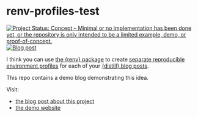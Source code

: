 # renv-profiles-test

<!-- badges: start -->
[![Project Status: Concept – Minimal or no implementation has been done
yet, or the repository is only intended to be a limited example, demo,
or
proof-of-concept.](https://www.repostatus.org/badges/latest/concept.svg)](https://www.repostatus.org/#concept)
[![Blog
post](https://img.shields.io/badge/rostrum.blog-post-008900?labelColor=000000&logo=data%3Aimage%2Fgif%3Bbase64%2CR0lGODlhEAAQAPEAAAAAABWCBAAAAAAAACH5BAlkAAIAIf8LTkVUU0NBUEUyLjADAQAAACwAAAAAEAAQAAAC55QkISIiEoQQQgghRBBCiCAIgiAIgiAIQiAIgSAIgiAIQiAIgRAEQiAQBAQCgUAQEAQEgYAgIAgIBAKBQBAQCAKBQEAgCAgEAoFAIAgEBAKBIBAQCAQCgUAgEAgCgUBAICAgICAgIBAgEBAgEBAgEBAgECAgICAgECAQIBAQIBAgECAgICAgICAgECAQECAQICAgICAgICAgEBAgEBAgEBAgICAgICAgECAQIBAQIBAgECAgICAgIBAgECAQECAQIBAgICAgIBAgIBAgEBAgECAgECAgICAgICAgECAgECAgQIAAAQIKAAAh%2BQQJZAACACwAAAAAEAAQAAAC55QkIiESIoQQQgghhAhCBCEIgiAIgiAIQiAIgSAIgiAIQiAIgRAEQiAQBAQCgUAQEAQEgYAgIAgIBAKBQBAQCAKBQEAgCAgEAoFAIAgEBAKBIBAQCAQCgUAgEAgCgUBAICAgICAgIBAgEBAgEBAgEBAgECAgICAgECAQIBAQIBAgECAgICAgICAgECAQECAQICAgICAgICAgEBAgEBAgEBAgICAgICAgECAQIBAQIBAgECAgICAgIBAgECAQECAQIBAgICAgIBAgIBAgEBAgECAgECAgICAgICAgECAgECAgQIAAAQIKAAA7)](https://www.rostrum.blog/2022/03/15/renv-profiles/)
<!-- badges: end -->

I think you can use [the {renv} package](https://rstudio.github.io/renv/index.html) to create [separate reproducible environment profiles](https://rstudio.github.io/renv/articles/profiles.html) for each of your [{distill} blog posts](https://rstudio.github.io/distill/).

This repo contains a demo blog demonstrating this idea.

Visit:

* [the blog post about this project](https://www.rostrum.blog/2022/03/15/renv-profiles/)
* [the demo website](https://renv-profiles-test.netlify.app/)
